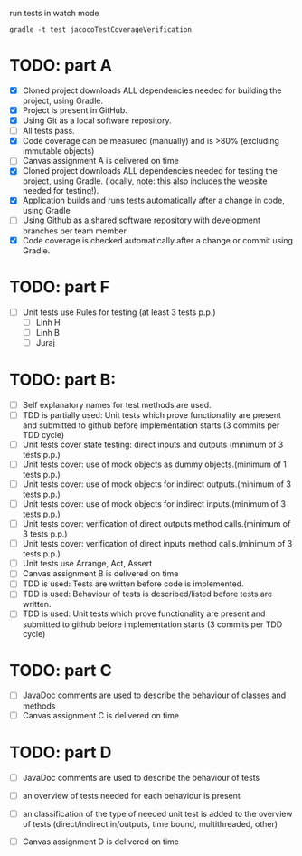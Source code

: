 run tests in watch mode

    gradle -t test jacocoTestCoverageVerification

# TODO: part A

* [x] Cloned project downloads ALL dependencies needed for building the project, using Gradle.
* [x] Project is present in GitHub.
* [x] Using Git as a local software repository.
* [ ] All tests pass.
* [x] Code coverage can be measured (manually) and is >80% (excluding immutable objects)
* [ ] Canvas assignment A is delivered on time
* [x] Cloned project downloads ALL dependencies needed for testing the project, using Gradle. (locally, note: this also includes the website needed for testing!).
* [x] Application builds and runs tests automatically after a change in code, using Gradle
* [ ] Using Github as a shared software repository with development branches per team member.
* [x] Code coverage is checked automatically after a change or commit using Gradle.

# TODO: part F

* [ ] Unit tests use Rules for testing (at least 3 tests p.p.)
    * [ ] Linh H
    * [ ] Linh B
    * [ ] Juraj
    
# TODO: part B:
* [ ] Self explanatory names for test methods are used.
* [ ] TDD is partially used: Unit tests which prove functionality are present and submitted to github before implementation starts (3 commits per TDD cycle)
* [ ] Unit tests cover state testing: direct inputs and outputs (minimum of 3 tests p.p.)
* [ ] Unit tests cover: use of mock objects as dummy objects.(minimum of 1 tests p.p.)
* [ ] Unit tests cover: use of mock objects for indirect outputs.(minimum of 3 tests p.p.)
* [ ] Unit tests cover: use of mock objects for indirect inputs.(minimum of 3 tests p.p.)
* [ ] Unit tests cover: verification of direct outputs method calls.(minimum of 3 tests p.p.)
* [ ] Unit tests cover: verification of direct inputs method calls.(minimum of 3 tests p.p.)
* [ ] Unit tests use Arrange, Act, Assert
* [ ] Canvas assignment B is delivered on time
* [ ] TDD is used: Tests are written before code is implemented.
* [ ] TDD is used: Behaviour of tests is described/listed before tests are written.
* [ ] TDD is used: Unit tests which prove functionality are present and submitted to github before implementation starts (3 commits per TDD cycle)

# TODO: part C
* [ ] JavaDoc comments are used to describe the behaviour of classes and methods
* [ ] Canvas assignment C is delivered on time

# TODO: part D
* [ ] JavaDoc comments are used to describe the behaviour of tests
* [ ] an overview of tests needed for each behaviour is present
* [ ] an classification of the type of needed unit test is added to the overview of tests (direct/indirect in/outputs, time bound, multithreaded, other)
* [ ] Canvas assignment D is delivered on time

